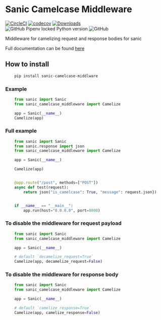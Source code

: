 # Sanic Camelcase Middleware

[![CircleCI](https://circleci.com/gh/nf1s/sanic-camelcase-middleware.svg?style=shield)](https://circleci.com/gh/nf1s/sanic-camelcase-middleware) [![codecov](https://codecov.io/gh/nf1s/sanic-camelcase-middleware/branch/master/graph/badge.svg)](https://codecov.io/gh/nf1s/sanic-camelcase-middleware) [![Downloads](https://pepy.tech/badge/sanic-camelcase-middleware)](https://pepy.tech/project/sanic-camelcase-middleware) ![GitHub Pipenv locked Python version](https://img.shields.io/github/pipenv/locked/python-version/nf1s/sanic-camelcase-middleware) ![GitHub](https://img.shields.io/github/license/nf1s/sanic-camelcase-middleware)

Middleware for camelizing request and response bodies for sanic

Full documentation can be found [here](https://nf1s.github.io/sanic-camelcase-middleware/)

## How to install

```bash
    pip install sanic-camelcase-middlware
```

### Example

```python
    from sanic import Sanic
    from sanic_camelcase_middleware import Camelize

    app = Sanic(__name__)
    Camelize(app)
```

### Full example

```python
    from sanic import Sanic
    from sanic.response import json
    from sanic_camelcase_middleware import Camelize

    app = Sanic(__name__)

    Camelize(app)


    @app.route("/post", methods=["POST"])
    async def test(request):
        return json("is_camelcase": True, "message": request.json})


    if __name__ == "__main__":
        app.run(host="0.0.0.0", port=8000)
```

### To disable the middleware for request payload

```python
    from sanic import Sanic
    from sanic_camelcase_middleware import Camelize

    app = Sanic(__name__)

    # default `decamelize_request=True`
    Camelize(app, decamelize_request=False)
```

### To disable the middleware for response body

```python
    from sanic import Sanic
    from sanic_camelcase_middleware import Camelize

    app = Sanic(__name__)

    # default `camelize_response=True`
    Camelize(app, camelize_response=False)
```
